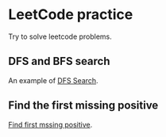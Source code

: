 # LeetCode practice
Try to solve leetcode problems.

## DFS and BFS search
An example of [DFS Search](./p430.py).

## Find the first missing positive
[Find first mssing positive](./p41.py).
